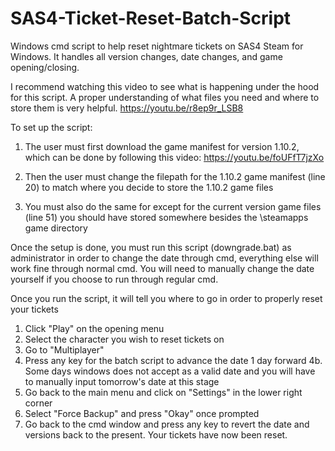 # SAS4-Ticket-Reset-Batch-Script
Windows cmd script to help reset nightmare tickets on SAS4 Steam for Windows. It handles all version changes, date changes, and game opening/closing.

I recommend watching this video to see what is happening under the hood for this script. A proper understanding of what files you need and where to store them is very helpful.
  https://youtu.be/r8ep9r_LSB8

To set up the script:
1. The user must first download the game manifest for version 1.10.2, which can be done by following this video:
  https://youtu.be/foUFfT7jzXo
  
2. Then the user must change the filepath for the 1.10.2 game manifest (line 20) to match where you decide to store the 1.10.2 game files

3. You must also do the same for except for the current version game files (line 51) you should have stored somewhere besides the \steamapps game directory

Once the setup is done, you must run this script (downgrade.bat) as administrator in order to change the date through cmd, everything else will work fine through normal cmd. You will need to manually change the date yourself if you choose to run through regular cmd.

Once you run the script, it will tell you where to go in order to properly reset your tickets
1. Click "Play" on the opening menu
2. Select the character you wish to reset tickets on
3. Go to "Multiplayer"
4. Press any key for the batch script to advance the date 1 day forward
  4b. Some days windows does not accept as a valid date and you will have to manually input tomorrow's date at this stage
5. Go back to the main menu and click on "Settings" in the lower right corner
6. Select "Force Backup" and press "Okay" once prompted
7. Go back to the cmd window and press any key to revert the date and versions back to the present. Your tickets have now been reset.
